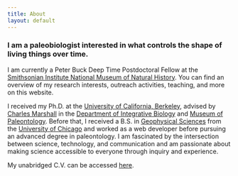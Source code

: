 ```yaml
---
title: About
layout: default
---
```


<!--# {{ page.title }}-->

### I am a paleobiologist interested in what controls the shape of living things over time.

I am currently a Peter Buck Deep Time Postdoctoral Fellow at the [Smithsonian Institute National Museum of Natural History](http://naturalhistory.si.edu/). You can find an overview of my research interests, outreach activities, teaching, and more on this website.

I received my Ph.D. at the [University of California, Berkeley](http://www.berkeley.edu/), advised by [Charles Marshall](http://ib.berkeley.edu/labs/marshall/) in the [Department of Integrative Biology](http://ib.berkeley.edu/) and [Museum of Paleontology](http://www.ucmp.berkeley.edu/).  Before that, I received a B.S. in [Geophysical Sciences](http://geosci.uchicago.edu/) from the [University of Chicago](https://www.uchicago.edu/) and worked as a web developer before pursuing an advanced degree in paleontology. I am fascinated by the intersection between science, technology, and communication and am passionate about making science accessible to everyone through inquiry and experience.

My unabridged C.V. can be accessed [here](https://docs.google.com/document/d/1WIl9_PZGPZ4RLKd_nXcQ2G1eKad0dv5wBGQ1mu0TxM4/pub).
